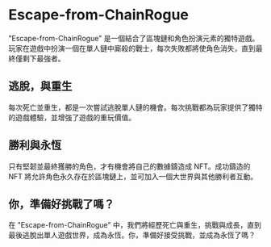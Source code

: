 # Escape-from-ChainRogue

"Escape-from-ChainRogue" 是一個結合了區塊鏈和角色扮演元素的獨特遊戲。玩家在遊戲中扮演一個在單人鏈中廝殺的戰士，每次失敗都將使角色消失，直到最終僅剩下最強者。

## 逃脫，與重生

每次死亡並重生，都是一次嘗試逃脫單人鏈的機會。每次挑戰都為玩家提供了獨特的遊戲體驗，並增強了遊戲的重玩價值。

## 勝利與永恆

只有堅韌並最終獲勝的角色，才有機會將自己的數據鑄造成 NFT。成功鑄造的 NFT 將允許角色永久存在於區塊鏈上，並可加入一個大世界與其他勝利者互動。

## 你，準備好挑戰了嗎？

在 "Escape-from-ChainRogue" 中，我們將經歷死亡與重生，挑戰與成長，直到最後逃脫出單人遊戲世界，成為永恆。你，準備好接受挑戰，並成為永恆了嗎？
